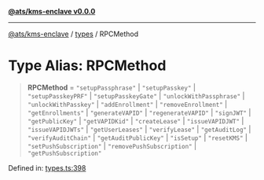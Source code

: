 [**@ats/kms-enclave v0.0.0**](../../README.md)

***

[@ats/kms-enclave](../../README.md) / [types](../README.md) / RPCMethod

# Type Alias: RPCMethod

> **RPCMethod** = `"setupPassphrase"` \| `"setupPasskey"` \| `"setupPasskeyPRF"` \| `"setupPasskeyGate"` \| `"unlockWithPassphrase"` \| `"unlockWithPasskey"` \| `"addEnrollment"` \| `"removeEnrollment"` \| `"getEnrollments"` \| `"generateVAPID"` \| `"regenerateVAPID"` \| `"signJWT"` \| `"getPublicKey"` \| `"getVAPIDKid"` \| `"createLease"` \| `"issueVAPIDJWT"` \| `"issueVAPIDJWTs"` \| `"getUserLeases"` \| `"verifyLease"` \| `"getAuditLog"` \| `"verifyAuditChain"` \| `"getAuditPublicKey"` \| `"isSetup"` \| `"resetKMS"` \| `"setPushSubscription"` \| `"removePushSubscription"` \| `"getPushSubscription"`

Defined in: [types.ts:398](https://github.com/your-org/ats-kms/blob/main/src/v2/types.ts#L398)
